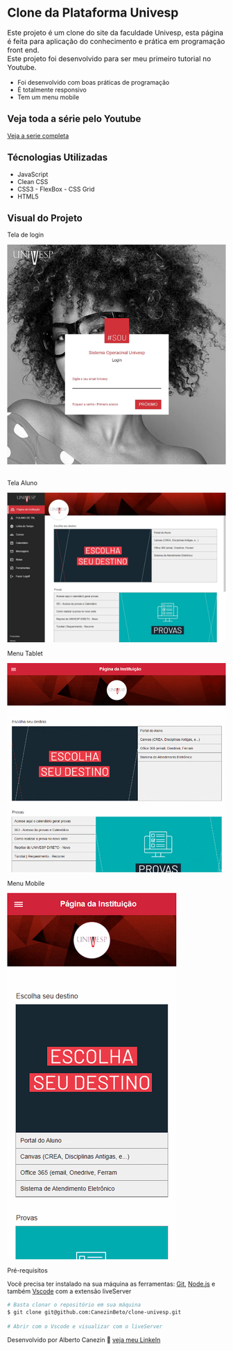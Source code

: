 # Clone da Plataforma Univesp

<p style="font-size: 16px;">Este projeto é um clone do site da faculdade Univesp, esta página é feita para aplicação do conhecimento e prática em programação front end. <br>
Este projeto foi desenvolvido para ser meu primeiro tutorial no Youtube.</p>

- Foi desenvolvido com boas práticas de programação
- É totalmente responsivo
- Tem um menu mobile

## Veja toda a série pelo Youtube

<a href='https://www.youtube.com/watch?v=PNwKu2xVE5I&t=1s&ab_channel=AlbertoCanezin'>Veja a serie completa</a>

## Técnologias Utilizadas

- JavaScript
- Clean CSS
- CSS3 - FlexBox - CSS Grid
- HTML5

## Visual do Projeto

<p>Tela de login</p>
<img src="./github/tela-login.jpg"/>
<br>

<br>
<p>Tela Aluno</p>
<img src="./github/tela-aluno.jpg"/>

<br>
<p>Menu Tablet</p>
<img src="./github/menu-tablet.gif"/>

<br>
<p>Menu Mobile</p>
<img src="./github/menu-mobile.gif"/>

<br>
<p>Pré-requisitos</p>
<p>Você precisa ter instalado na sua máquina as ferramentas: <a href="https://git-scm.com/">Git</a>, <a href="https://nodejs.org/en/">Node.js</a> e também <a href="https://code.visualstudio.com/">Vscode</a> com a extensão liveServer</p>

```bash
# Basta clonar o repositório em sua máquina
$ git clone git@github.com:CanezinBeto/clone-univesp.git

# Abrir com o Vscode e visualizar com o liveServer
```

Desenvolvido por Alberto Canezin :rocket: [veja meu LinkeIn](https://www.linkedin.com/in/albertocanezin-dev/)
